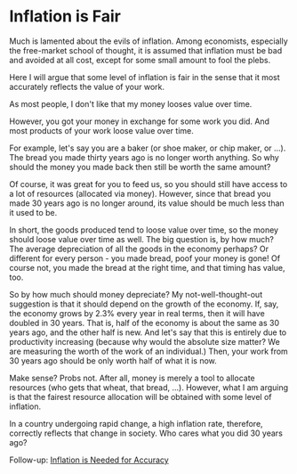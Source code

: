 # Inflation is Fair

Much is lamented about the evils of inflation. Among economists, especially the
free-market school of thought, it is assumed that inflation must be bad and
avoided at all cost, except for some small amount to fool the plebs.

Here I will argue that some level of inflation is fair in the sense that it
most accurately reflects the value of your work.

As most people, I don't like that my money looses value over time.

However, you got your money in exchange for some work you did. And most
products of your work loose value over time.

For example, let's say you are a baker (or shoe maker, or chip maker, or ...).
The bread you made thirty years ago is no longer worth anything. So why should
the money you made back then still be worth the same amount?

Of course, it was great for you to feed us, so you should still have access to
a lot of resources (allocated via money). However, since that bread you made 30
years ago is no longer around, its value should be much less than it used to
be.

In short, the goods produced tend to loose value over time, so the money should
loose value over time as well. The big question is, by how much? The average
depreciation of all the goods in the economy perhaps? Or different for every
person - you made bread, poof your money is gone! Of course not, you made the
bread at the right time, and that timing has value, too.

So by how much should money depreciate? My not-well-thought-out suggestion is
that it should depend on the growth of the economy. If, say, the economy grows
by 2.3% every year in real terms, then it will have doubled in 30 years. That
is, half of the economy is about the same as 30 years ago, and the other half
is new. And let's say that this is entirely due to productivity increasing
(because why would the absolute size matter? We are measuring the worth of the
work of an individual.) Then, your work from 30 years ago should be only worth
half of what it is now.

Make sense? Probs not. After all, money is merely a tool to allocate resources
(who gets that wheat, that bread, ...). However, what I am arguing is that the
fairest resource allocation will be obtained with some level of inflation.

In a country undergoing rapid change, a high inflation rate, therefore,
correctly reflects that change in society. Who cares what you did 30 years ago?

Follow-up: [Inflation is Needed for Accuracy](blog-20220905-inflation-is-accurate.html)
